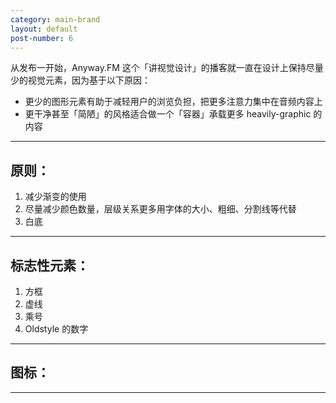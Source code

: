 ```yaml
---
category: main-brand
layout: default
post-number: 6
---
```

从发布一开始，Anyway.FM 这个「讲视觉设计」的播客就一直在设计上保持尽量少的视觉元素，因为基于以下原因：
* 更少的图形元素有助于减轻用户的浏览负担，把更多注意力集中在音频内容上
* 更干净甚至「简陋」的风格适合做一个「容器」承载更多 heavily-graphic 的内容

---

## 原则：
1. 减少渐变的使用
2. 尽量减少颜色数量，层级关系更多用字体的大小、粗细、分割线等代替
3. 白底

---

## 标志性元素：
1. 方框
2. 虚线
3. 乘号
4. Oldstyle 的数字

---

## 图标：

---

